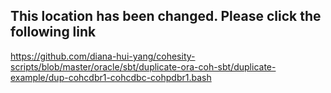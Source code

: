 


## This location has been changed. Please click the following link
https://github.com/diana-hui-yang/cohesity-scripts/blob/master/oracle/sbt/duplicate-ora-coh-sbt/duplicate-example/dup-cohcdbr1-cohcdbc-cohpdbr1.bash
